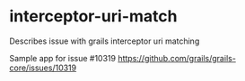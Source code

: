 # interceptor-uri-match
Describes issue with grails interceptor uri matching

Sample app for issue #10319
https://github.com/grails/grails-core/issues/10319
